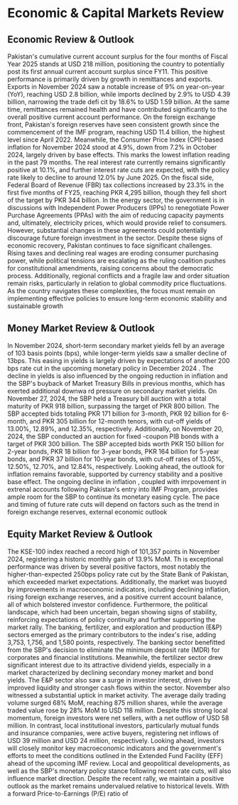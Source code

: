 # Economic & Capital Markets Review

## Economic Review & Outlook

Pakistan's cumulative current account surplus for the four months of Fiscal Year 2025 stands at USD 218 million, positioning the country to potentially post its first annual
current account surplus since FY11. This positive performance is primarily driven by growth in remittances and exports. Exports in November 2024 saw a notable increase of
9% on year-on-year (YoY), reaching USD 2.8 billion, while imports declined by 2.9% to USD 4.39 billion, narrowing the trade defi cit by 18.6% to USD 1.59 billion. At the same
time, remittances remained health and have contributed significantly to the overall positive current account performance.
On the foreign exchange front, Pakistan's foreign reserves have seen consistent growth since the commencement of the IMF program, reaching USD 11.4 billion, the highest
level since April 2022. Meanwhile, the Consumer Price Index (CPI)-based inflation for November 2024 stood at 4.9%, down from 7.2% in October 2024, largely driven by base
effects. This marks the lowest inflation reading in the past 79 months. The real interest rate currently remains significantly positive at 10.1%, and further interest rate cuts
are expected, with the policy rate likely to decline to around 12.0% by June 2025.
On the fiscal side, Federal Board of Revenue (FBR) tax collections increased by 23.3% in the first five months of FY25, reaching PKR 4,295 billion, though they fell short of the
target by PKR 344 billion.
In the energy sector, the government is in discussions with Independent Power Producers (IPPs) to renegotiate Power Purchase Agreements (PPAs) with the aim of reducing
capacity payments and, ultimately, electricity prices, which would provide relief to consumers. However, substantial changes in these agreements could potentially
discourage future foreign investment in the sector.
Despite these signs of economic recovery, Pakistan continues to face significant challenges. Rising taxes and declining real wages are eroding consumer purchasing power,
while political tensions are escalating as the ruling coalition pushes for constitutional amendments, raising concerns about the democratic process. Additionally, regional
conflicts and a fragile law and order situation remain risks, particularly in relation to global commodity price fluctuations. As the country navigates these complexities, the
focus must remain on implementing effective policies to ensure long-term economic stability and sustainable growth

## Money Market Review & Outlook

In November 2024, short-term secondary market yields fell by an average of 103 basis points (bps), while longer-term yields saw a smaller decline of 13bps. This easing in
yields is largely driven by expectations of another 200 bps rate cut in the upcoming monetary policy in December 2024 . The decline in yields is also influenced by the ongoing
reduction in inflation and the SBP's buyback of Market Treasury Bills in previous months, which has exerted additional downwa rd pressure on secondary market yields.
On November 27, 2024, the SBP held a Treasury bill auction with a total maturity of PKR 918 billion, surpassing the target of PKR 800 billion. The SBP accepted bids totaling
PKR 171 billion for 3-month, PKR 92 billion for 6-month, and PKR 305 billion for 12-month tenors, with cut-off yields of 13.00%, 12.89%, and 12.35%, respectively. Additionally,
on November 20, 2024, the SBP conducted an auction for fixed -coupon PIB bonds with a target of PKR 300 billion. The SBP accepted bids worth PKR 150 billion for 2-year
bonds, PKR 18 billion for 3-year bonds, PKR 164 billion for 5-year bonds, and PKR 37 billion for 10-year bonds, with cut-off rates of 13.05%, 12.50%, 12.70%, and 12.84%,
respectively.
Looking ahead, the outlook for inflation remains favorable, supported by currency stability and a positive base effect. The ongoing decline in inflation , coupled with
imrpovement in extrenal accounts following Pakistan's entry into IMF Program, provides ample room for the SBP to continue its monetary easing cycle. The pace and timing of
future rate cuts will depend on factors such as the trend in foreign exchange reserves, external economic outlook

## Equity Market Review & Outlook

The KSE-100 index reached a record high of 101,357 points in November 2024, registering a historic monthly gain of 13.9% MoM. Th is exceptional performance was driven by
several positive factors, most notably the higher-than-expected 250bps policy rate cut by the State Bank of Pakistan, which exceeded market expectations. Additionally, the
market was buoyed by improvements in macroeconomic indicators, including declining inflation, rising foreign exchange reserves, and a positive current account balance, all of
which bolstered investor confidence. Furthermore, the political landscape, which had been uncertain, began showing signs of stability, reinforcing expectations of policy
continuity and further supporting the market rally.
The banking, fertilizer, and exploration and production (E&P) sectors emerged as the primary contributors to the index's rise, adding 3,753, 1,756, and 1,580 points, respectively.
The banking sector benefitted from the SBP's decision to eliminate the minimum deposit rate (MDR) for corporates and financial institutions. Meanwhile, the fertilizer sector
drew significant interest due to its attractive dividend yields, especially in a market characterized by declining secondary money market and bond yields. The E&P sector also saw
a surge in investor interest, driven by improved liquidity and stronger cash flows within the sector.
November also witnessed a substantial uptick in market activity. The average daily trading volume surged 68% MoM, reaching 875 million shares, while the average traded value
rose by 28% MoM to USD 118 million. Despite this strong local momentum, foreign investors were net sellers, with a net outflow of USD 58 million. In contrast, local institutional
investors, particularly mutual funds and insurance companies, were active buyers, registering net inflows of USD 39 million and USD 24 million, respectively.
Looking ahead, investors will closely monitor key macroeconomic indicators and the government's efforts to meet the conditions outlined in the Extended Fund Facility (EFF)
ahead of the upcoming IMF review. Local and geopolitical developments, as well as the SBP's monetary policy stance following recent rate cuts, will also influence market
direction. Despite the recent rally, we maintain a positive outlook as the market remains undervalued relative to historical levels. With a forward Price-to-Earnings (P/E) ratio of
